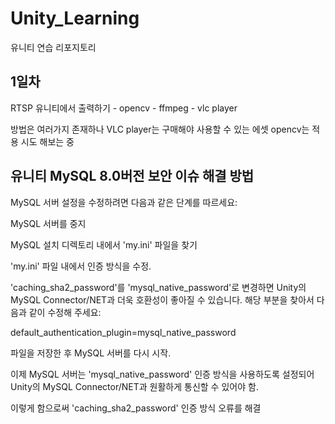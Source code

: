 # Unity_Learning
유니티 연습 리포지토리

## 1일차

RTSP 유니티에서 출력하기
	- opencv
	- ffmpeg
	- vlc player

방법은 여러가지 존재하나 VLC player는 구매해야 사용할 수 있는 에셋
opencv는 적용 시도 해보는 중

## 유니티 MySQL 8.0버전 보안 이슈 해결 방법

MySQL 서버 설정을 수정하려면 다음과 같은 단계를 따르세요:

MySQL 서버를 중지

MySQL 설치 디렉토리 내에서 'my.ini' 파일을 찾기

'my.ini' 파일 내에서 인증 방식을 수정. 

'caching_sha2_password'를 'mysql_native_password'로 변경하면 Unity의 MySQL Connector/NET과 더욱 호환성이 좋아질 수 있습니다. 해당 부분을 찾아서 다음과 같이 수정해 주세요:

default_authentication_plugin=mysql_native_password

파일을 저장한 후 MySQL 서버를 다시 시작.

이제 MySQL 서버는 'mysql_native_password' 인증 방식을 사용하도록 설정되어 Unity의 MySQL Connector/NET과 원활하게 통신할 수 있어야 함. 

이렇게 함으로써 'caching_sha2_password' 인증 방식 오류를 해결